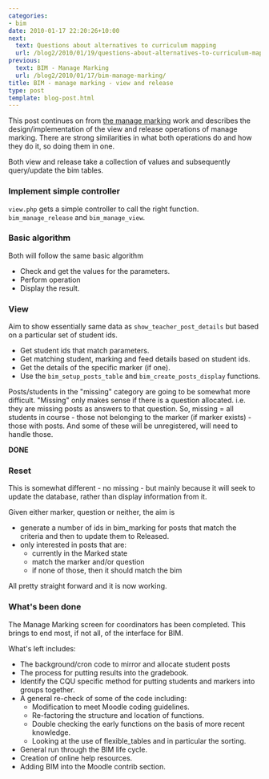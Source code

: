 ```yaml
---
categories:
- bim
date: 2010-01-17 22:20:26+10:00
next:
  text: Questions about alternatives to curriculum mapping
  url: /blog2/2010/01/19/questions-about-alternatives-to-curriculum-mapping/
previous:
  text: BIM - Manage Marking
  url: /blog2/2010/01/17/bim-manage-marking/
title: BIM - manage marking - view and release
type: post
template: blog-post.html
---
```

This post continues on from [the manage marking](/blog2/2010/01/17/bim-manage-marking/) work and describes the design/implementation of the view and release operations of manage marking. There are strong similarities in what both operations do and how they do it, so doing them in one.

Both view and release take a collection of values and subsequently query/update the bim tables.

### Implement simple controller

`view.php` gets a simple controller to call the right function. `bim_manage_release` and `bim_manage_view`.

### Basic algorithm

Both will follow the same basic algorithm

- Check and get the values for the parameters.
- Perform operation
- Display the result.

### View

Aim to show essentially same data as `show_teacher_post_details` but based on a particular set of student ids.

- Get student ids that match parameters.
- Get matching student, marking and feed details based on student ids.
- Get the details of the specific marker (if one).
- Use the `bim_setup_posts_table` and `bim_create_posts_display` functions.

Posts/students in the "missing" category are going to be somewhat more difficult. "Missing" only makes sense if there is a question allocated. i.e. they are missing posts as answers to that question. So, missing = all students in course - those not belonging to the marker (if marker exists) - those with posts. And some of these will be unregistered, will need to handle those.

**DONE**

### Reset

This is somewhat different - no missing - but mainly because it will seek to update the database, rather than display information from it.

Given either marker, question or neither, the aim is

- generate a number of ids in bim\_marking for posts that match the criteria and then to update them to Released.
- only interested in posts that are:
    - currently in the Marked state
    - match the marker and/or question
    - if none of those, then it should match the bim

All pretty straight forward and it is now working.

### What's been done

The Manage Marking screen for coordinators has been completed. This brings to end most, if not all, of the interface for BIM.

What's left includes:

- The background/cron code to mirror and allocate student posts
- The process for putting results into the gradebook.
- Identify the CQU specific method for putting students and markers into groups together.
- A general re-check of some of the code including:
    - Modification to meet Moodle coding guidelines.
    - Re-factoring the structure and location of functions.
    - Double checking the early functions on the basis of more recent knowledge.
    - Looking at the use of flexible\_tables and in particular the sorting.
- General run through the BIM life cycle.
- Creation of online help resources.
- Adding BIM into the Moodle contrib section.